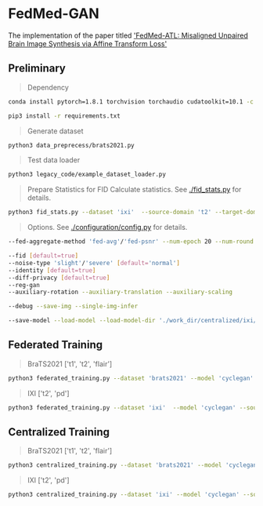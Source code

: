 # FedMed-GAN

The implementation of the paper titled ['FedMed-ATL: Misaligned Unpaired Brain Image Synthesis via Affine Transform Loss'](https://arxiv.org/abs/2201.12589)

## Preliminary
> Dependency

```bash
conda install pytorch=1.8.1 torchvision torchaudio cudatoolkit=10.1 -c pytorch
```
```bash
pip3 install -r requirements.txt
```

> Generate dataset
```bash
python3 data_preprecess/brats2021.py
```
> Test data loader
```bash
python3 legacy_code/example_dataset_loader.py
```
> Prepare Statistics for FID Calculate statistics. See [./fid_stats.py](fid_stats.py) for details.
```bash
python3 fid_stats.py --dataset 'ixi'  --source-domain 't2' --target-domain 'pd' --gpu-id 0
```

> Options. See [./configuration/config.py](configuration/config.py) for details.
```bash
--fed-aggregate-method 'fed-avg'/'fed-psnr' --num-epoch 20 --num-round 10 --gpu-id 1
```
```bash
--fid [default=true]
--noise-type 'slight'/'severe' [default='normal'] 
--identity [default=true]
--diff-privacy [default=true]
--reg-gan 
--auxiliary-rotation --auxiliary-translation --auxiliary-scaling
```
```bash
--debug --save-img --single-img-infer 
```
```bash
--save-model --load-model --load-model-dir './work_dir/centralized/ixi/Tue Jan 11 20:18:31 2022'
 ```

## Federated Training 
> BraTS2021 ['t1', 't2', 'flair']
```bash
python3 federated_training.py --dataset 'brats2021' --model 'cyclegan' --source-domain 't1' --target-domain 'flair' --data-path '/disk1/medical/brats2021/training' --valid-path '/disk1/medical/brats2021/validation'
```

> IXI  ['t2', 'pd']
```bash
python3 federated_training.py --dataset 'ixi'  --model 'cyclegan' --source-domain 'pd' --target-domain 't2' --data-path '/disk1/medical/ixi' --valid-path '/disk1/medical/ixi'
```

## Centralized Training
> BraTS2021 ['t1', 't2', 'flair']
```bash
python3 centralized_training.py --dataset 'brats2021' --model 'cyclegan' --source-domain 't1' --target-domain 'flair' --data-path '/disk1/medical/brats2021/training' --valid-path '/disk1/medical/brats2021/validation'
```

> IXI  ['t2', 'pd']
```bash
python3 centralized_training.py --dataset 'ixi' --model 'cyclegan' --source-domain 'pd' --target-domain 't2' --data-path '/disk1/medical/ixi' --valid-path '/disk1/medical/ixi'  
```